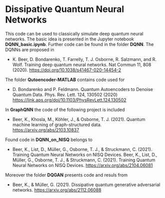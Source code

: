 # Dissipative Quantum Neural Networks
This code can be used to classically simulate deep quantum neural networks. The basic idea is presented in the Jupyter notebook __DQNN_basic.ipynb__. Further code can be found in the folder __DQNN__.  The DQNNs are proposed in 
* K. Beer, D. Bondarenko, T. Farrelly, T. J. Osborne, R. Salzmann, and R. Wolf. Training deep quantum neural networks. Nat Commun 11, 808 (2020). https://doi.org/10.1038/s41467-020-14454-2


The folder __Qutoencoder-MATLAB__ contains code used for
* D. Bondarenko and P. Feldmann. Quantum Autoencoders to Denoise Quantum Data. Phys. Rev. Lett. 124, 130502 (2020) https://link.aps.org/doi/10.1103/PhysRevLett.124.130502

In __GraphQNN__ the code of the following project is included
* Beer, K., Khosla, M., Köhler, J., & Osborne, T. J. (2021). Quantum machine learning of graph-structured data. https://arxiv.org/abs/2103.10837

Found code in __DQNN_on_NISQ__ belongs to 
* Beer, K., List, D., Müller, G., Osborne, T. J., & Struckmann, C. (2021). Training Quantum Neural Networks on NISQ Devices. Beer, K., List, D., Müller, G., Osborne, T. J., & Struckmann, C. (2021). Training Quantum Neural Networks on NISQ Devices. https://arxiv.org/abs/2104.06081

Moreover the folder __DQGAN__ presents code and resuls from
* Beer, K., & Müller, G. (2021). Dissipative quantum generative adversarial networks. https://arxiv.org/abs/2112.06088
